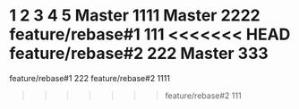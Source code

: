 1
2
3
4
5
Master 1111
Master 2222
feature/rebase#1 111
<<<<<<< HEAD
feature/rebase#2 222
Master 333
=======
feature/rebase#1 222
feature/rebase#2 1111
>>>>>>> feature/rebase#2 111

